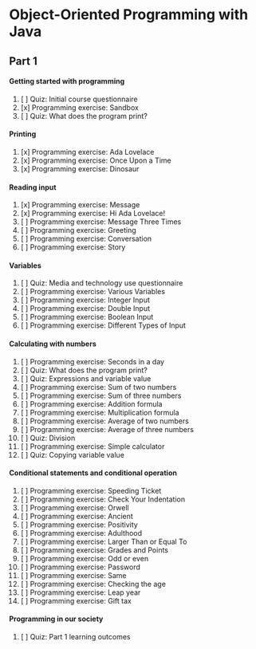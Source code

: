 # Object-Oriented Programming with Java

## Part 1
#### Getting started with programming
1. [ ] Quiz: Initial course questionnaire
2. [x] Programming exercise: Sandbox
3. [ ] Quiz: What does the program print?
#### Printing
1. [x] Programming exercise: Ada Lovelace
2. [x] Programming exercise: Once Upon a Time
3. [x] Programming exercise: Dinosaur
#### Reading input
1. [x] Programming exercise: Message
2. [x] Programming exercise: Hi Ada Lovelace!
3. [ ] Programming exercise: Message Three Times
4. [ ] Programming exercise: Greeting
5. [ ] Programming exercise: Conversation
6. [ ] Programming exercise: Story
#### Variables
1. [ ] Quiz: Media and technology use questionnaire
2. [ ] Programming exercise: Various Variables
3. [ ] Programming exercise: Integer Input
4. [ ] Programming exercise: Double Input
5. [ ] Programming exercise: Boolean Input
6. [ ] Programming exercise: Different Types of Input
#### Calculating with numbers
1. [ ] Programming exercise: Seconds in a day
2. [ ] Quiz: What does the program print?
3. [ ] Quiz: Expressions and variable value
4. [ ] Programming exercise: Sum of two numbers
5. [ ] Programming exercise: Sum of three numbers
6. [ ] Programming exercise: Addition formula
7. [ ] Programming exercise: Multiplication formula
8. [ ] Programming exercise: Average of two numbers
9. [ ] Programming exercise: Average of three numbers
10. [ ] Quiz: Division
11. [ ] Programming exercise: Simple calculator
12. [ ] Quiz: Copying variable value
#### Conditional statements and conditional operation
1. [ ] Programming exercise: Speeding Ticket
2. [ ] Programming exercise: Check Your Indentation
3. [ ] Programming exercise: Orwell
4. [ ] Programming exercise: Ancient
5. [ ] Programming exercise: Positivity
6. [ ] Programming exercise: Adulthood
7. [ ] Programming exercise: Larger Than or Equal To
8. [ ] Programming exercise: Grades and Points
9. [ ] Programming exercise: Odd or even
10. [ ] Programming exercise: Password
11. [ ] Programming exercise: Same
12. [ ] Programming exercise: Checking the age
13. [ ] Programming exercise: Leap year
14. [ ] Programming exercise: Gift tax
#### Programming in our society
1. [ ] Quiz: Part 1 learning outcomes
